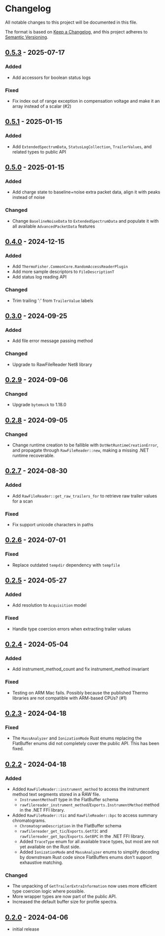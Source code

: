# Changelog

All notable changes to this project will be documented in this file.

The format is based on [Keep a Changelog],
and this project adheres to [Semantic Versioning].

## [0.5.3] - 2025-07-17

### Added

- Add accessors for boolean status logs

### Fixed

- Fix index out of range exception in compensation voltage and make it an array instead of a scalar (#2)

## [0.5.1] - 2025-01-15

### Added

- Add `ExtendedSpectrumData`, `StatusLogCollection`, `TrailerValues`, and related types to public API

## [0.5.0] - 2025-01-15

### Added

- Add charge state to baseline+noise extra packet data, align it with peaks instead of noise

### Changed

- Change `BaselineNoiseData` to `ExtendedSpectrumData` and populate it with all available `AdvancedPacketData` features

## [0.4.0] - 2024-12-15

### Added

- Add `ThermoFisher.CommonCore.RandomAccessReaderPlugin`
- Add more sample descriptors to `FileDescriptionT`
- Add status log reading API

### Changed

- Trim trailing ':' from `TrailerValue` labels

## [0.3.0] - 2024-09-25

### Added

- Add file error message passing method

### Changed

- Upgrade to RawFileReader Net8 library

## [0.2.9] - 2024-09-06

### Changed

- Upgrade `bytemuck` to 1.18.0

## [0.2.8] - 2024-09-05

### Changed

- Change runtime creation to be fallible with `DotNetRuntimeCreationError`, and propagate through `RawFileReader::new`, making a missing .NET runtime recoverable.

## [0.2.7] - 2024-08-30

### Added

- Add `RawFileReader::get_raw_trailers_for` to retrieve raw trailer values for a scan

### Fixed

- Fix support unicode characters in paths

## [0.2.6] - 2024-07-01

### Fixed

- Replace outdated `tempdir` dependency  with `tempfile`

## [0.2.5] - 2024-05-27

### Added

- Add resolution to `Acquisition` model

### Fixed

- Handle type coercion errors when extracting trailer values

## [0.2.4] - 2024-05-04

### Added

- Add instrument_method_count and fix instrument_method invariant

### Fixed

- Testing on ARM Mac fails. Possibly because the published Thermo libraries are not compatible with ARM-based CPUs? (#1)

## [0.2.3] - 2024-04-18

### Fixed
- The `MassAnalyzer` and `IonizationMode` Rust enums replacing the FlatBuffer enums did not completely cover the public API.
  This has been fixed.

## [0.2.2] - 2024-04-18

### Added
- Added `RawFileReader::instrument_method` to access the instrument method text segments stored in a RAW file.
  - `InstrumentMethodT` type in the FlatBuffer schema
  - `rawfilereader_instrument_method`/`Exports.InstrumentMethod` method in the .NET FFI library.
- Added `RawFileReader::tic` and `RawFileReader::bpc` to access summary chromatograms.
  - `ChromatogramDescription` in the FlatBuffer schema
  - `rawfilereader_get_tic`/`Exports.GetTIC` and `rawfilereader_get_bpc`/`Exports.GetBPC` in the .NET FFI library.
  - Added `TraceType` enum for all available trace types, but most are not yet available on the Rust side.
  - Added `IonizationMode` and `MassAnalyzer` enums to simplify decoding by downstream Rust code    since FlatBuffers enums don't support exhaustive matching.

### Changed
- The unpacking of `GetTrailerExtraInformation` now uses more efficient type coercion logic where possible.
- More wrapper types are now part of the public API.
- Increased the default buffer size for profile spectra.

## [0.2.0] - 2024-04-06

- initial release

<!-- Links -->
[keep a changelog]: https://keepachangelog.com/en/1.0.0/
[semantic versioning]: https://semver.org/spec/v2.0.0.html

<!-- Versions -->
[unreleased]: https://github.com/mobiusklein/thermorawfilereader.rs/compare/v0.5.3...HEAD
[0.5.3]: https://github.com/mobiusklein/thermorawfilereader.rs/compare/v0.5.1...v0.5.3
[0.5.1]: https://github.com/mobiusklein/thermorawfilereader.rs/compare/v0.5.0...v0.5.1
[0.5.0]: https://github.com/mobiusklein/thermorawfilereader.rs/compare/v0.4.0...v0.5.0
[0.4.0]: https://github.com/mobiusklein/thermorawfilereader.rs/compare/v0.3.0...v0.4.0
[0.3.0]: https://github.com/mobiusklein/thermorawfilereader.rs/compare/v0.2.9...v0.3.0
[0.2.9]: https://github.com/mobiusklein/thermorawfilereader.rs/compare/v0.2.8...v0.2.9
[0.2.8]: https://github.com/mobiusklein/thermorawfilereader.rs/compare/v0.2.7...v0.2.8
[0.2.7]: https://github.com/mobiusklein/thermorawfilereader.rs/compare/v0.2.6...v0.2.7
[0.2.6]: https://github.com/mobiusklein/thermorawfilereader.rs/compare/v0.2.5...v0.2.6
[0.2.5]: https://github.com/mobiusklein/thermorawfilereader.rs/compare/v0.2.4...v0.2.5
[0.2.4]: https://github.com/mobiusklein/thermorawfilereader.rs/compare/v0.2.4
[0.2.3]: https://github.com/mobiusklein/thermorawfilereader.rs/compare/v0.2.3
[0.2.2]: https://github.com/mobiusklein/thermorawfilereader.rs/compare/v0.2.2
[0.2.1]: https://github.com/mobiusklein/thermorawfilereader.rs/compare/v0.2.1
[0.2.0]: https://github.com/mobiusklein/thermorawfilereader.rs/compare/v0.2.0